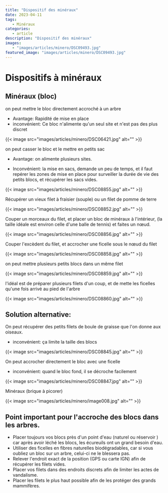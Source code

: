 ```yaml
---
title: "Dispositif des minéraux"
date: 2023-04-11
tags: 
   - Minéraux
categories:
   - article
description: "Dispositif des minéraux"
images:
   - "images/articles/minero/DSC09493.jpg"
featured_image: "images/articles/minero/DSC09493.jpg"
---
```


# Dispositifs à minéraux

## Minéraux (bloc)

on peut mettre le bloc directement accroché à un arbre 

- Avantage: Rapidité de mise en place 
- inconvénient: Ce bloc n'alimente qu'un seul site et n'est pas des plus discret 

{{< image src="images/articles/minero/DSC06421.jpg" alt="" >}} 

on peut casser le bloc et le mettre en petits sac 

- Avantage: on alimente plusieurs sites. 

- Inconvénient: la mise en sacs, demande un peu de temps, et il faut repérer les zones de mise en place pour surveiller la durée de vie des petits blocs, et récupérer les sacs vides.

{{< image src="images/articles/minero/DSC08855.jpg" alt="" >}} 

Récupérer un vieux filet à fraisier (souple) ou un filet de pomme de terre 

{{< image src="images/articles/minero/DSC08852.jpg" alt="" >}} 

Couper un morceaux du filet, et placer un bloc de minéraux à l'intérieur, (la taille idéale est environ celle d'une balle de tennis) et faites un nœud.

{{< image src="images/articles/minero/DSC08856.jpg" alt="" >}} 

Couper l'excèdent du filet, et accrocher une ficelle sous le nœud du filet

{{< image src="images/articles/minero/DSC08858.jpg" alt="" >}} 

on peut mettre plusieurs petits blocs dans un même filet

{{< image src="images/articles/minero/DSC08859.jpg" alt="" >}} 

l'idéal est de préparer plusieurs filets d'un coup, et de mette les ficelles qu'une fois arrivé au pied de l'arbre   

{{< image src="images/articles/minero/DSC08860.jpg" alt="" >}} 

## Solution alternative:

On peut récupérer des petits filets de boule de graisse que l'on donne aux oiseaux.

-  inconvénient: ça limite la taille des blocs

{{< image src="images/articles/minero/DSC08845.jpg" alt="" >}} 

On peut accrocher directement le bloc avec une ficelle  

-  inconvénient: quand le bloc fond, il se décroche facilement

{{< image src="images/articles/minero/DSC08847.jpg" alt="" >}} 


Minéraux (brique à picorer)

{{< image src="images/articles/minero/image008.jpg" alt="" >}} 


## Point important pour l'accroche des blocs dans les arbres.


- Placer toujours vos blocs près d'un point d'eau (naturel ou réservoir ) car après avoir léché les blocs, les écureuils ont un grand besoin d'eau.
- Utiliser des ficelles en fibres naturelles biodégradables, car si vous oubliez un bloc sur un arbre, celui-ci ne le blessera pas.
- Relever l'endroit exact de la position (GPS ou carte IGN) afin de récupérer les filets vides. 
- Placer vos filets dans des endroits discrets afin de limiter les actes de vandalisme.
- Placer les filets le plus haut possible afin de les protéger des grands mammifères.


